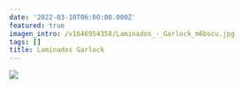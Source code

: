 ```yaml
---
date: '2022-03-10T06:00:00.000Z'
featured: true
imagen_intro: /v1646954358/Laminados_-_Garlock_m6bscu.jpg
tags: []
title: Laminados Garlock
---
```




![](https://res.cloudinary.com/novatec/v1646954358/Laminados_-_Garlock_m6bscu.jpg)
